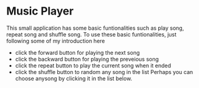 # Music Player

This small application has some basic funtionalities such as play song, repeat song and shuffle song. To use these basic funtionalities, just following some of my introduction here
- click the forward button for playing the next song
- click the backward button for playing the preveious song
- click the repeat button to play the current song when it ended
- click the shuffle button to random any song in the list
Perhaps you can choose anysong by clicking it in the list below.
